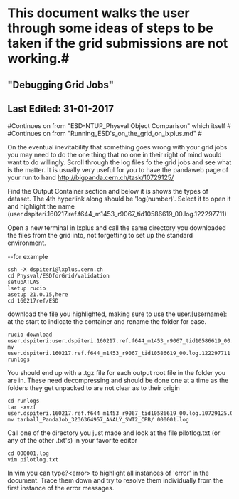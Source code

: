 # This document walks the user through some ideas of steps to be taken if the grid submissions are not working.# 

## "Debugging Grid Jobs" ##

Last Edited: 31-01-2017
-------------------------------------------------------------------------------
#Continues on from "ESD-NTUP_Physval Object Comparison" which itself # 
#Continues on from "Running_ESD's_on_the_grid_on_lxplus.md" # 

On the eventual inevitability that something goes wrong with your grid jobs you may need to do the one thing that no one in their right of mind would want to do willingly. Scroll through the log files fo the grid jobs and see what is the matter.
It is usually very useful for you to have the pandaweb page of your run to hand http://bigpanda.cern.ch/task/10729125/

Find the Output Container section and below it is shows the types of dataset. The 4th hyperlink along should be 'log(number)'. Select it to open it and highlight the name (user.dspiteri.160217.ref.f644_m1453_r9067_tid10586619_00.log.122297711)

Open a new terminal in lxplus and call the same directory you downloaded the files from the grid into, not forgetting to set up the standard environment. 

--for example
~~~
ssh -X dspiteri@lxplus.cern.ch
cd Physval/ESDforGrid/validation
setupATLAS
lsetup rucio
asetup 21.0.15,here
cd 160217ref/ESD
~~~
download the file you highlighted, making sure to use the user.[username]: at the start to indicate the container and rename the folder for ease.
~~~
rucio download user.dspiteri:user.dspiteri.160217.ref.f644_m1453_r9067_tid10586619_00.log.122297711
mv user.dspiteri.160217.ref.f644_m1453_r9067_tid10586619_00.log.122297711 runlogs
~~~
You should end up with a .tgz file for each output root file in the folder you are in. These need decompressing and should be done one at a time as the folders they get unpacked to are not clear as to their origin
~~~
cd runlogs
tar -xvzf user.dspiteri.160217.ref.f644_m1453_r9067_tid10586619_00.log.10729125.000001.log.tgz
mv tarball_PandaJob_3236364957_ANALY_SWT2_CPB/ 000001.log
~~~
Call one of the directory you just made and look at the file pilotlog.txt (or any of the other .txt's) in your favorite editor
~~~
cd 000001.log
vim pilotlog.txt
~~~
In vim you can type?\<error\> to highlight all instances of 'error' in the document. Trace them down and try to resolve them individually from the first instance of the error messages. 


